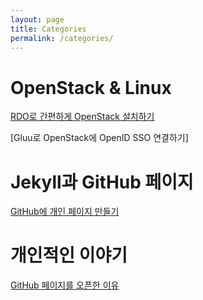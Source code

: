 ```yaml
---
layout: page
title: Categories
permalink: /categories/
---
```


OpenStack & Linux
========================
[RDO로 간편하게 OpenStack 설치하기](https://kycfeel.github.io/openstack/&/linux/2017/03/01/RDO로-간편하게-OpenStack-설치하기.html)

[Gluu로 OpenStack에 OpenID SSO 연결하기]

Jekyll과 GitHub 페이지
========================
[GitHub에 개인 페이지 만들기](https://kycfeel.github.io/jekyll과/github/페이지/2017/03/01/GitHub에-개인-페이지-만들기.html)

개인적인 이야기
========================
[GitHub 페이지를 오픈한 이유](https://kycfeel.github.io/개인적인/이야기/2017/02/28/Github-페이지를-오픈한-이유.html)
